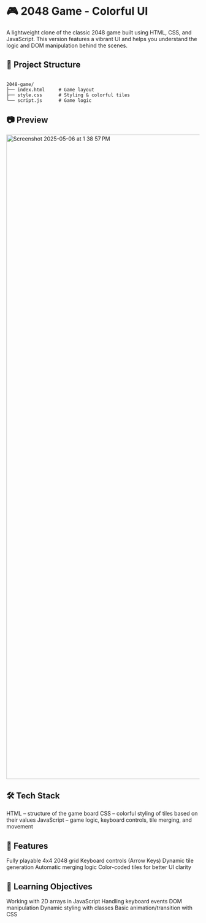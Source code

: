 # 🎮 2048 Game - Colorful UI
A lightweight clone of the classic 2048 game built using HTML, CSS, and JavaScript. This version features a vibrant UI and helps you understand the logic and DOM manipulation behind the scenes.
## 📂 Project Structure
```

2048-game/
├── index.html     # Game layout
├── style.css      # Styling & colorful tiles
└── script.js      # Game logic

```



## 📷 Preview
<img width="1680" alt="Screenshot 2025-05-06 at 1 38 57 PM" src="https://github.com/user-attachments/assets/a70e0228-44fe-43d2-bade-f77b3605da8c" />

## 🛠️ Tech Stack
HTML – structure of the game board
CSS – colorful styling of tiles based on their values
JavaScript – game logic, keyboard controls, tile merging, and movement

## 🚀 Features
Fully playable 4x4 2048 grid
Keyboard controls (Arrow Keys)
Dynamic tile generation
Automatic merging logic
Color-coded tiles for better UI clarity

## 🧠 Learning Objectives
Working with 2D arrays in JavaScript
Handling keyboard events
DOM manipulation
Dynamic styling with classes
Basic animation/transition with CSS



